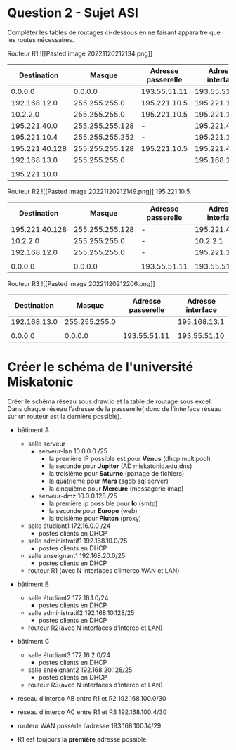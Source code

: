 # Question 2 - Sujet ASI
Compléter les tables de routages ci-dessous en ne faisant apparaitre que les routes nécessaires. 

Routeur R1
![[Pasted image 20221120212134.png]]

| Destination | Masque | Adresse passerelle | Adresse interface  |
|---|---|---|---|
| 0.0.0.0 | 0.0.0.0 | 193.55.51.11 | 193.55.51.10 |
| 192.168.12.0 | 255.255.255.0 | 195.221.10.5 | 195.221.10.6 |
| 10.2.2.0 | 255.255.255.0 | 195.221.10.5 | 195.221.10.6 |
| 195.221.40.0 | 255.255.255.128 | - | 195.221.40.1 |
| 195.221.10.4 | 255.255.255.252 | - | 195.221.10.6 |
| 195.221.40.128 | 255.255.255.128 | 195.221.10.5 | 195.221.40.129 |
| 192.168.13.0 | 255.255.255.0 |  | 195.168.13.1 |
|||||
| 195.221.10.0 |  |  |  |

Routeur R2
![[Pasted image 20221120212149.png]]
195.221.10.5

| Destination | Masque | Adresse passerelle | Adresse interface  |
|---|---|---|---|
| 195.221.40.128 | 255.255.255.128 | - | 195.221.40.129 |
| 10.2.2.0 | 255.255.255.0 | - | 10.2.2.1 |
| 192.168.12.0 | 255.255.255.0 | - | 195.221.10.6 |
|||||
| 0.0.0.0 | 0.0.0.0 | 193.55.51.11 | 193.55.51.10 |

Routeur R3
![[Pasted image 20221120212206.png]]

| Destination | Masque | Adresse passerelle | Adresse interface  |
|---|---|---|---|
| 192.168.13.0 | 255.255.255.0 |  | 195.168.13.1 |
|||||
| 0.0.0.0 | 0.0.0.0 | 193.55.51.11 | 193.55.51.10 |


# Créer le schéma de l'université Miskatonic

Créer le schéma réseau sous draw.io et la table de routage sous excel.
Dans chaque réseau l’adresse de la passerelle( donc de l’interface réseau sur un routeur est la dernière possible).

- bâtiment A
	- salle serveur
		- serveur-lan 10.0.0.0 /25
			- la première IP possible est pour **Venus** (dhcp multipool)
			- la seconde pour **Jupiter** (AD miskatonic.edu,dns)
			- la troisième pour **Saturne** (partage de fichiers)
			- la quatrième pour **Mars** (sgdb sql server)
			- la cinquième pour **Mercure** (messagerie imap)
		- serveur-dmz 10.0.0.128 /25
			- la première ip possible pour **Io** (smtp)
			- la seconde pour **Europe** (web)
			- la troisième pour **Pluton** (proxy)
	- salle étudiant1 172.16.0.0 /24
		- postes clients en DHCP
	- salle administratif1 192.168.10.0/25
		- postes clients en DHCP
	- salle enseignant1 192.168.20.0/25
		- postes clients en DHCP
	- routeur R1 (avec N interfaces d’interco WAN et LAN)
- bâtiment B
	- salle étudiant2 172.16.1.0/24
		- postes clients en DHCP
	- salle administratif2 192.168.10.128/25
		- postes clients en DHCP
	- routeur R2(avec N interfaces d’interco et LAN)
- bâtiment C
	- salle étudiant3 172.16.2.0/24
		- postes clients en DHCP
	- salle enseignant2 192.168.20.128/25
		- postes clients en DHCP
	- routeur R3(avec N interfaces d’interco et LAN)

- réseau d’interco AB entre R1 et R2 192.168.100.0/30
- réseau d’interco AC entre R1 et R3 192.168.100.4/30
- routeur WAN possède l’adresse 193.168.100.14/29.
- R1 est toujours la **première** adresse possible.


